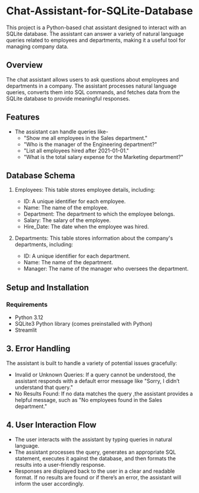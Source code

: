  # Chat-Assistant-for-SQLite-Database
This project is a Python-based chat assistant designed to interact with an SQLite database. The assistant can answer a variety of natural language queries related to employees and departments, making it a useful tool for managing company data.

## Overview
The chat assistant allows users to ask questions about employees and departments in a company. The assistant processes natural language queries, converts them into SQL commands, and fetches data from the SQLite database to provide meaningful responses.

## Features
* The assistant can handle queries like-
  - "Show me all employees in the Sales department."
  - "Who is the manager of the Engineering department?"
  - "List all employees hired after 2021-01-01."
  - "What is the total salary expense for the Marketing department?"

## Database Schema
   1. Employees: This table stores employee details, including:
      - ID: A unique identifier for each employee.
      - Name: The name of the employee.
      - Department: The department to which the employee belongs.
      - Salary: The salary of the employee.
      - Hire_Date: The date when the employee was hired.

   2. Departments: This table stores information about the company's departments, including:
      - ID: A unique identifier for each department.
      - Name: The name of the department.
      - Manager: The name of the manager who oversees the department.

## Setup and Installation
### Requirements
 * Python 3.12
 * SQLite3 Python library (comes preinstalled with Python)
 * Streamlit
 
     
    
   
    


## 3. Error Handling
 The assistant is built to handle a variety of potential issues gracefully:

 * Invalid or Unknown Queries: If a query cannot be understood, the assistant responds with a default error message like "Sorry, I didn’t understand that query."
 * No Results Found: If no data matches the query ,the assistant provides a helpful message, such as "No employees found in the Sales department."

## 4. User Interaction Flow

  * The user interacts with the assistant by typing queries in natural language.
  * The assistant processes the query, generates an appropriate SQL statement, executes it against the database, and then formats the results into a user-friendly response.
  * Responses are displayed back to the user in a clear and readable format. If no results are found or if there’s an error, the assistant will inform the user accordingly.



